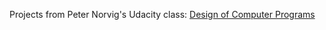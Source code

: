 Projects from Peter Norvig's Udacity class: [Design of Computer Programs](https://www.udacity.com/course/design-of-computer-programs--cs212)